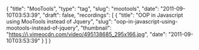 {
  "title": "MooTools",
  "type": "tag",
  "slug": "mootools",
  "date": "2011-09-10T03:53:39",
  "draft": false,
  "recordings": [
    {
      "title": "OOP in Javascript using MooTools instead of Jquery",
      "slug": "oop-in-javascript-using-mootools-instead-of-jquery",
      "thumbnail": "https://i.vimeocdn.com/video/495138685_295x166.jpg",
      "date": "2011-09-10T03:53:39"
    }
  ]
}